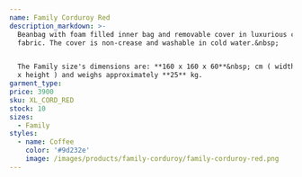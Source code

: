 ```yaml
---
name: Family Corduroy Red
description_markdown: >-
  Beanbag with foam filled inner bag and removable cover in luxurious corduroy
  fabric. The cover is non-crease and washable in cold water.&nbsp;


  The Family size's dimensions are: **160 x 160 x 60**&nbsp; cm ( width x depth
  x height ) and weighs approximately **25** kg.
garment_type:
price: 3900
sku: XL_CORD_RED
stock: 10
sizes:
  - Family
styles:
  - name: Coffee
    color: '#9d232e'
    image: /images/products/family-corduroy/family-corduroy-red.png
---
```

